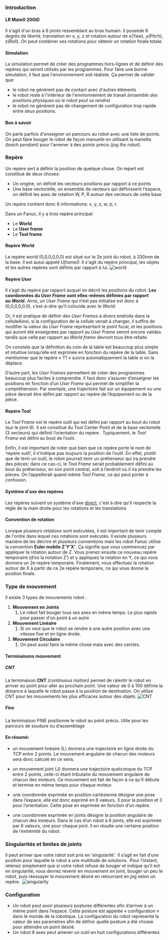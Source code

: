 ### Introduction
#### LR Mate0 200iD
Il s'agit d'un bras à 6 joints ressemblant au bras humain. Il possède 6 degrés de liberté, translation en x, y, z et rotation autour de x(Yaw), y(Pitch), z(Roll). On peut combiner ses rotations pour obtenir un rotation finale totale. 
#### Simulation
La simulation permet de créer des programmes hors-lignes et de définir des repères qui seront utilisés par les programmes. Pour faire une bonne simulation, il faut que l'environnement soit réaliste. Ça permet de valider que:
- le robot ne génèrent pas de contact avec d'autres éléments
- le robot reste à l'intérieur de l'environnement de travail *(ensemble des positions physiques où le robot peut se rendre)*
- le robot ne génèrent pas de changement de configuration trop rapide entre deux positions.

#### Bon à savoir
On parle parfois d'*enseigner* un parcours au robot avec une liste de points. On peut faire bouger le robot de façon manuelle en utilisant la manette *(teach pendant)* pour l'amener à des points précis *(jog the robot)*.

### Repère
Un repère sert à définir la position de quelque chose. On repert est constitué de deux choses:
- Un origine, on définit les vecteurs positions par rapport à ce points
- Une base vectorielle, un ensemble de vecteurs qui définissent l'espace, on définit les axes de rotation W, P, R autour des vecteurs de cette base

Un repère contient donc 6 informations: x, y, z, w, p, r.

Dans un Fanuc, il y a trois repère principal:
- Le **World**
- Le **User frame**
- Le **Tool frame**.
#### Repère World
Le repère world (0,0,0,0,0,0) est situé sur le 2e joint du robot, à 330mm de la base. Il est aussi appelé *Uframe0*. Il s'agit du repère principal, les objets et les autres repères sont définis par rapport à lui.
![world](Images/world.png)
#### Repère User
Il s’agit du repère par rapport auquel on décrit les positions du robot. **Les coordonnées du _User Frame_ sont elles-mêmes définies par rapport au _World_.** Ainsi, un _User Frame_ qui n’est pas initialisé est donc à (0,0,0,0,0,0), c’est-à-dire qu’il coïncide avec le _World_.

Or, il est pratique de définir des _User Frames_ à divers endroits dans la celluleAinsi, si la configuration de la cellule venait à changer, il suffira de modifier la valeur du _User Frame_ représentant le point focal, et les positions qui auront été enseignées par rapport au _User Frame_ seront encore valides tandis que celle par rapport au *World frame* devront tous être refaite.

On constate que la définition du coin de la table est beaucoup plus simple et intuitive lorsqu’elle est exprimée en fonction du repère de la table. Sans mentionner que le repère « T1 » suivra automatiquement la table si on la déplace.

D’autre part, les _User Frames_ permettent de créer des programmes beaucoup plus faciles à comprendre. Il faut donc s’assurer d’enseigner les positions en fonction d’un _User Frame_ qui permet de simplifier la compréhension. Par exemple, une trajectoire fait sur un équipement ou une pièce devrait être défini par rapport au repère de l’équipement ou de la pièce.

#### Repère Tool
Le _Tool Frame_ est le repère outil qui est défini par rapport au bout du robot (sur le joint 6). Il est constitué du Tool Center Point et de la base vectorielle (3 vecteurs) qui définit l’orientation du repère.  Typiquement, le _Tool Frame_ est défini au bout de l’outil.

Enfin, il est important de noter que bien que ce repère porte le nom de ‘repère outil’, il n’indique pas toujours la position de l’outil. En effet, plutôt que de tenir un outil, le robot pourrait tenir un préhenseur qui ira prendre des pièces: dans ce cas-ci, le _Tool Frame_ serait probablement défini au bout du préhenseur, en son point central, soit à l’endroit où il ira prendre les pièces. On l’appellerait quand même _Tool Frame_, ce qui peut porter à confusion.

#### Système d'axe des repères
Les repères suivent un système d'axe [direct](../../../Collégial/3e%20session/Algèbre%20linéaire/Vecteur%20de%20R3%20et%20Rn.md), c'est à dire qu'il respecte la règle de la main droite pour les rotations et les translations 

#### Convention de rotation
Lorsque plusieurs rotations sont exécutées, il est important de tenir compte de l'ordre dans lequel ces rotations sont exécutés. Il existe plusieurs manière de les décrire et plusieurs conventions mais les robot Fanuc utilise la convention **Euler mobile Z'Y'X'**. Ça signifie que vous commencez par appliquer la rotation autour de Z. Vous prenez ensuite ce nouveau repère temporaire (d’où la notation Z’) et y appliquez la rotation en Y, ce qui vous donnera un 2e repère temporaire. Finalement, vous effectuez la rotation autour de X à partir de ce 2e repère temporaire, ce qui vous donne la position finale.

### Type de mouvement
Il existe 3 types de mouvements robot : 

1. **Mouvement en Joints**
	1. Le robot fait bouger tous ses axes en même temps. Le plus rapide pour passer d'un point à un autre
2. **Mouvement Linéaire**
	1. Si on veut que le robot se rendre à une autre position avec une vitesse fixe et en ligne droite.
3. **Mouvement Circulaire**
	1. On peut aussi faire la même chose mais avec des cercles.

#### Terminaisons mouvement
##### CNT
La terminaison **CNT** *(continuous motion)* permet de ralentir le robot en arriver au point pour aller au prochain point. Une valeur de 0 à 100 définie la distance à laquelle le robot passe à la position de destination. On utilise CNT pour les mouvements les plus efficaces autour des objets.
![CNT](Images/CNT.png)

##### Fine
La terminaison FINE positionne le robot au point précis. Utile pour les parcours de soudure ou d’assemblage

#### En résumé:  
- un mouvement linéaire (L) donnera une trajectoire en ligne droite du TCP entre 2 points. Le mouvement angulaire de chacun des moteurs sera donc calculé en ce sens. 
    
- un mouvement joint (J) donnera une trajectoire quelconque du TCP entre 2 points, celle-ci étant tributaire du mouvement angulaire de chacun des moteurs. Ce mouvement est fait de façon à ce qu’il débute et termine en même temps pour chaque moteur. 
    
- une coordonnée exprimée en position cartésienne désigne une pose dans l’espace, elle est donc exprimé en 6 valeurs, 3 pour la position et 3 pour l’orientation. Cette pose en exprimée en fonction d’un repère. 
    
- une coordonnée exprimée en joints désigne la position angulaire de chacun des moteurs. Dans le cas d’un robot à 6 joints, elle est exprimée par 6 valeurs, une pour chaque joint. Il en résulte une certaine position de l’extrémité du robot.
### Singularités et limites de joints

Il peut arriver que votre robot soit pris en ‘singularité’.  Il s’agit en fait d’une position pour laquelle le robot a une multitude de solutions.  Pour l’instant, retenez simplement que si votre robot refuse de bouger et indique qu’il est en singularité, vous devrez revenir en mouvement en joint, bouger un peu le robot, puis réessayer le mouvement désiré en retournant en jog selon un repère.  ![singularity](Images/singularity.png)

### Configuration
- Un robot peut avoir plusieurs postures différentes afin d’arriver à un même point dans l’espace. Cette posture est appelée « configuration » dans le monde de la robotique. La configuration du robot représente la valeur de ses paramètres afin de définir quelle posture a été choisie pour atteindre un point désiré.
- Un robot 6 axes peut amener un outil en huit configurations différentes.